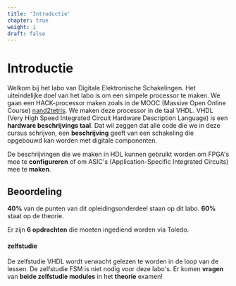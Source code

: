 ```yaml
---
title: 'Introductie'
chapter: true
weight: 1
draft: false
---
```


# Introductie

Welkom bij het labo van Digitale Elektronische Schakelingen. Het uiteindelijke doel van het labo is om een simpele processor te maken. We gaan een HACK-processor maken zoals in de MOOC (Massive Open Online Course) [nand2tetris](https://www.nand2tetris.org/). We maken deze processor in de taal VHDL. VHDL (Very High Speed Integrated Circuit Hardware Description Language) is een **hardware beschrijvings taal**. Dat wil zeggen dat alle code die we in deze cursus schrijven, een **beschrijving** geeft van een schakeling die opgebouwd kan worden met digitale componenten.

De beschrijvingen die we maken in HDL kunnen gebruikt worden om FPGA's mee te **configureren** of om ASIC's (Application-Specific Integrated Circuits) mee te **maken**.

## Beoordeling

**40%** van de punten van dit opleidingsonderdeel staan op dit labo. **60%** staat op de theorie.

Er zijn **6 opdrachten** die moeten ingediend worden via Toledo. 



#### zelfstudie

De zelfstudie VHDL wordt verwacht gelezen te worden in de loop van de lessen. De zelfstudie FSM is niet nodig voor deze labo's.
Er komen **vragen** van **beide zelfstudie modules** in het **theorie** examen!


